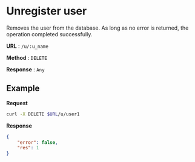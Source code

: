 # Unregister user

Removes the user from the database. As long as no error is returned, the operation completed successfully.

**URL** : `/u/:u_name`

**Method** : `DELETE`

**Response** : `Any`


## Example
**Request**
```bash
curl -X DELETE $URL/u/user1
```

**Response**
```json
{
    "error": false,
    "res": 1
}
```
